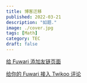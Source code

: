 ```yaml
---
title: 博客迁移
published: 2022-03-21
description: "如题."
image: ./cover.jpg
tags: [Math]
category: TEC
draft: false
---
```



[给 Fuwari 添加友链页面](https://www.lapis.cafe/posts/technicaltutorials/%E6%96%B0%E4%B8%80%E4%BB%A3%E9%9D%99%E6%80%81%E5%8D%9A%E5%AE%A2%E6%A1%86%E6%9E%B6astro%E7%9A%84%E9%83%A8%E7%BD%B2%E4%BC%98%E5%8C%96%E6%8C%87%E5%8D%97%E4%B8%8E%E4%BD%BF%E7%94%A8%E4%BD%93%E9%AA%8C/)

[给你的 Fuwari 接入 Twikoo 评论](https://blog.qqquq.com/posts/fuwari-twikoo-comments/)